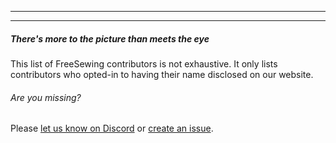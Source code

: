 - - -
- - -

<Note>

##### There's more to the picture than meets the eye

This list of FreeSewing contributors is not exhaustive.
It only lists contributors who opted-in to having their name disclosed on our website.

###### Are you missing?
Please [let us know on Discord]("https://chat.freesewing.org/") or
[create an issue]("https://github.com/freesewing/freesewing/issues/new").

</Note>

